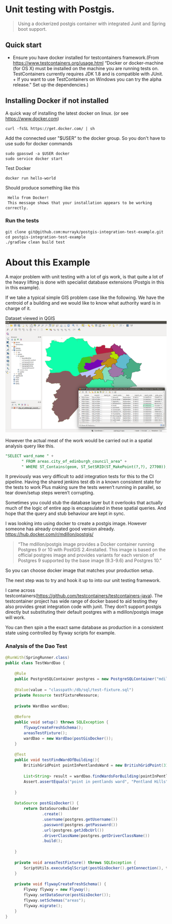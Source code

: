# Unit testing with Postgis.
 > Using a dockerized postgis container with integrated Junit and Spring boot support.
 
Quick start
------------
  * Ensure you have docker installed for testcontainers framework.(From https://www.testcontainers.org/usage.html
                                      “Docker or docker-machine (for OS X) must be installed on the machine you are running tests on. TestContainers currently requires JDK 1.8 and is compatible with JUnit.
                                      +
                                      If you want to use TestContainers on Windows you can try the alpha release.”
                                      Set up the dependencies.)
  
 Installing Docker if not installed
 ------------
 A quick way of installing the latest docker on linux. (or see https://www.docker.com)
 ~~~
 curl -fsSL https://get.docker.com/ | sh
 ~~~
 Add the connected user "$USER" to the docker group. So you don't have to use sudo for docker commands
 
 ~~~
sudo gpasswd -a $USER docker
sudo service docker start
 ~~~
 
 Test Docker
 ~~~
 docker run hello-world
  ~~~
  Should produce something like this

  ~~~
   Hello from Docker!
   This message shows that your installation appears to be working correctly.
  ~~~
### Run the tests

~~~
git clone git@github.com:murrayk/postgis-integration-test-example.git
cd postgis-integration-test-example
./gradlew clean build test 
~~~

# About this Example
A major problem with unit testing with a lot of gis work, is that quite a lot of the heavy lifting is done with specialist database extensions (Postgis in this in this example). 

If we take a typical simple GIS problem case like the following. 
We have the centroid of a building and we would like to know what authority ward is in charge of it.

Dataset viewed in QGIS
![Dataset qgis](docs/dataset-qgis.png)

However the actual meat of the work would be carried out in a spatial analysis query like this. 

```sql
"SELECT ward_name " +
       " FROM areas.city_of_edinburgh_council_area" +
       " WHERE ST_Contains(geom, ST_SetSRID(ST_MakePoint(?,?), 27700));",
```
It previously was very difficult to add integration tests for this to the CI pipeline. Having the shared jenkins test db in a known consistent state for the tests to work
Plus making sure the tests weren’t running in parallel, so tear down/setup steps weren’t corrupting.

Sometimes you could stub the database layer but it overlooks that actually much of the logic of entire app is encapsulated in these spatial queries. And hope that the query and stub behaviour are kept in sync.


I was looking into using docker to create a postgis image. However someone has already created good version already. https://hub.docker.com/r/mdillon/postgis/

>“The mdillon/postgis image provides a Docker container running Postgres 9 or 10 with PostGIS 2.4installed. This image is based on the official postgres image and provides variants for each version of Postgres 9 supported by the base image (9.3-9.6) and Postgres 10.”

So you can choose docker image that matches your production setup.


The next step was to try and hook it up to into our unit testing framework.

I came across testcontainers(https://github.com/testcontainers/testcontainers-java). The testcontainer project has wide range of docker based to aid testing they also provides great integration code with junit. They don’t support postgis directly but substituting  their default postgres with a  mdillon/postgis image will work.


You can then spin a the exact same database as production in a consistent state using controlled by flyway scripts for example.

### Analysis of the Dao Test

```java {.line-numbers}
@RunWith(SpringRunner.class)
public class TestWardDao {

    @Rule
    public PostgreSQLContainer postgres = new PostgreSQLContainer("mdillon/postgis:9.5");

    @Value(value = "classpath:/db/sql/test-fixture.sql")
    private Resource testFixtureResource;

    private WardDao wardDao;

    @Before
    public void setup() throws SQLException {
        flywayCreateFreshSchema();
        areasTestFixture();
        wardDao = new WardDao(postGisDocker());
    }

    @Test
    public void testFindWardOfBuilding(){
        BritishGridPoint pointInPentlandsWard = new BritishGridPoint(319426,670158);

        List<String> result = wardDao.findWardsForBuilding(pointInPentlandsWard);
        Assert.assertEquals("point in pentlands ward", "Pentland Hills", result.get(0));

    }

    DataSource postGisDocker() {
        return DataSourceBuilder
                .create()
                .username(postgres.getUsername())
                .password(postgres.getPassword())
                .url(postgres.getJdbcUrl())
                .driverClassName(postgres.getDriverClassName())
                .build();

    }

    private void areasTestFixture() throws SQLException {
        ScriptUtils.executeSqlScript(postGisDocker().getConnection(), testFixtureResource);
    }

    private void flywayCreateFreshSchema() {
        Flyway flyway = new Flyway();
        flyway.setDataSource(postGisDocker());
        flyway.setSchemas("areas");
        flyway.migrate();
    }
}
```
